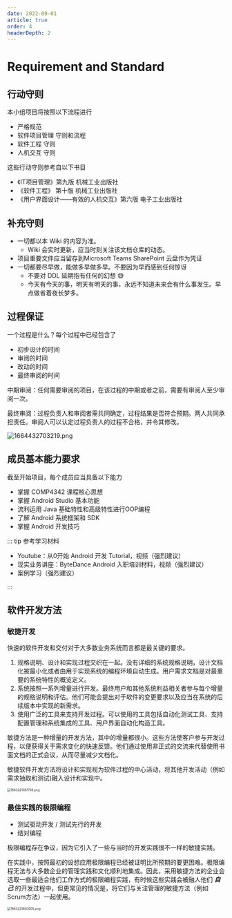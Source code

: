 ```yaml
---
date: 2022-09-01
article: true
order: 4
headerDepth: 2
---
```


# Requirement and Standard

## 行动守则

本小组项目将按照以下流程进行

- 严格规范
- 软件项目管理 守则和流程
- 软件工程 守则
- 人机交互 守则

这些行动守则参考自以下书目

- 《IT项目管理》第九版 机械工业出版社
- 《软件工程》 第十版 机械工业出版社
- 《用户界面设计——有效的人机交互》第六版 电子工业出版社

## 补充守则

- 一切都以本 Wiki 的内容为准。
  - Wiki 会实时更新，应当时刻关注该文档仓库的动态。
- 项目重要文件应当留存到Microsoft Teams SharePoint 云盘作为凭证
- 一切都要尽早做，能做多早做多早。不要因为早而感到任何惊讶
  - 不要对 DDL 延期抱有任何的幻想 😅
  - 今天有今天的事，明天有明天的事，永远不知道未来会有什么事发生。早点做省着夜长梦多。

## 过程保证 <Badge text="重要" type="danger" />

一个过程是什么？每个过程中已经包含了

- 初步设计的时间
- 审阅的时间
- 改动的时间
- 最终审阅的时间

中期审阅：任何需要审阅的项目，在该过程的中期或者之前，需要有审阅人至少审阅一次。

最终审阅：过程负责人和审阅者需共同确定，过程结果是否符合预期。两人共同承担责任。审阅人可以认定过程负责人的过程不合格，并令其修改。

![1664432703219.png](https://static-file.hjm.red/2022/09/29/521d33e5418ae.png)

## 成员基本能力要求

截至开始项目，每个成员应当具备以下能力

- 掌握 COMP4342 课程核心思想
- 掌握 Android Studio 基本功能
- 流利运用 Java 基础特性和高级特性进行OOP编程
- 了解 Android 系统框架和 SDK
- 掌握 Android 开发技巧

::: tip 参考学习材料

- Youtube：从0开始 Android 开发 Tutorial，视频（强烈建议）
- 现实业务讲座：ByteDance Android 入职培训材料，视频（强烈建议）
- 案例学习（强烈建议）

:::

## 软件开发方法

### 敏捷开发

快速的软件开发和交付对于大多数业务系统而言都是最关键的要求。

1. 规格说明、设计和实现过程交织在一起。没有详细的系统规格说明，设计文档化被最小化或者由用于实现系统的编程环境自动生成。用户需求文档是对最重要的系统特性的概览定义。
2. 系统按照一系列增量进行开发。最终用户和其他系统利益相关者参与每个增量的规格说明和评估。他们可能会提出对于软件的变更要求以及应当在系统的后续版本中实现的新需求。
3. 使用广泛的工具来支持开发过程。可以使用的工具包括自动化测试工具、支持配置管理和系统集成的工具、用户界面自动化构造工具。

敏捷方法是一种增量的开发方法，其中的增量都很小。这些方法使客户参与开发过程，以便获得关于需求变化的快速反馈。他们通过使用非正式的交流来代替使用书面文档的正式会议，从而尽量减少文档化。

敏捷软件开发方法将设计和实现视为软件过程的中心活动，将其他开发活动（例如需求抽取和测试)融入设计和实现中。

<img src="https://static-file.hjm.red/2022/09/15/a60c659c4b2ec.png" alt="1663221387736.png" style="zoom:50%;" />

### 最佳实践的极限编程

- 测试驱动开发 / 测试先行的开发
- 结对编程

极限编程存在争议，因为它引入了一些与当时的开发实践很不一样的敏捷实践。

在实践中，按照最初的设想应用极限编程已经被证明比所预期的要更困难。极限编程无法与大多数企业的管理实践和文化顺利地集成。因此，采用敏捷方法的企业会选取一些最适合他们工作方式的极限编程实践，有时候这些实践会被融人他们 ***自己*** 的开发过程中，但更常见的情况是，将它们与关注管理的敏捷方法（例如Scrum方法）一起使用。

<img src="https://static-file.hjm.red/2022/09/15/0b116f4e03723.png" alt="1663225683005.png" style="zoom:50%;" />

